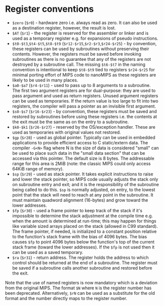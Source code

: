 # Register conventions
* `$zero` (`$r0`) - hardware zero i.e. always read as zero. It can also be used as a destination register, however, the result is lost.
* `$AT` (`$r1`) - the register is reserved for the assembler or linker and is used as a temporary register e.g. for expansions of pseudo instructions.
* `$t0-$t3`,`$t4-$t5`,`$t8-$t9` (`$r12-$r15`,`$r2-$r3`,`$r24-$r25`) - by convention, these registers can be used by subroutines without preserving their contents. However, the registers must be saved before invoking subroutines as there is no guarantee that any of the registers are not destroyed by a subroutine call. The missing `$t6-$t7` in the naming convention is intentional to keep `$t8-$t9` tied to registers `$r24-$r25` for minimal porting effort of MIPS code to nanoMIPS as these registers are likely to be used in many places.
* `$a0-$a7` (`$r4-$r11`) - used to pass up to 8 arguments to a subroutine. The first two argument registers are for dual-purpose: they are used to pass argument and used as return registers. Unused argument registers can be used as temporaries. If the return value is too large to fit into two registers, the compiler will pass a pointer as an invisible first argument.
* `$s0-$s7` (`$r16-$r23`) - by convention, these registers must be saved and restored by subroutines before using these registers i.e. the contents at the exit must be the same as on the entry to a subroutine.
* `$k0-$k1` (`$r26-$r27`) - reserved by the OS/exception handler. These are used as temporaries with original values not restored.
* `$gp` (`$r28`) - used as global pointer. Typically can be used in embedded applications to provide efficient access to C static/extern data. The compiler `-G<N>` flag where N is the size of data is considered "small" can be used to place such data in the "small data section" that can be accessed via this pointer. The default size is 8 bytes. The addressable range for this area is 2MiB (note: the classic MIPS could only access 64KiB range of memory).
* `$sp` (`$r29`) - used as stack pointer.  It takes explicit instructions to raise and lower the stack pointer, so MIPS code usually adjusts the stack only on subroutine entry and exit; and it is the responsibility of the subroutine being called to do this. `$sp` is normally adjusted, on entry, to the lowest point that the stack will need to reach at any point in the subroutine. It must maintain quadword alignment (16-bytes) and grow toward the lower addresses.
* `$fp` (`$r30`) - used a frame pointer to keep track of the stack if it's impossible to determine the stack adjustment at the compile time e.g. when the amount is determined at run-time; this may happen for things like variable sized arrays placed on the stack (allowed in C99 standard). The frame pointer, if needed, is initialized to a constant position relative to the function's stack frame with the bias of 4096 bytes. The bias causes `$fp` to point 4096 bytes below the function's top of the current stack frame (toward the lower addresses). If the `$fp` is not used then it can be used as a saved temporary.
* `$ra` (`$r31`) - return address. The register holds the address to which control should be returned at the end of a subroutine. The register must be saved if a subroutine calls another subroutine and restored before the exit.
 
Note that the use of named registers is now mandatory which is a deviation from the original MIPS. The format `$N` where `N` is the register number has been deprecated. Alternatively, `$rN` can be used as a substitute for the old format and the number directly maps to the register number.
